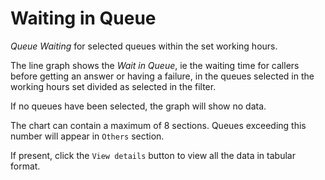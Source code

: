 # Waiting in Queue

*Queue Waiting* for selected queues within the set working hours.

The line graph shows the *Wait in Queue*, ie the waiting time for callers
before getting an answer or having a failure, in the queues selected in the 
working hours set divided as selected in the filter.

If no queues have been selected, the graph will show no data.

The chart can contain a maximum of 8 sections. Queues exceeding this number
will appear in `Others` section.

If present, click the `View details` button to view all the data
in tabular format.
